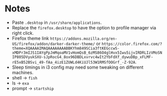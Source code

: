 # Notes
- Paste `.desktop` in `/usr/share/applications`.
- Replace the `firefox.desktop` to have the option to profile manager via right click.
- Firefox theme link `https://addons.mozilla.org/en-US/firefox/addon/darker-darker-theme/` or `https://color.firefox.com/?theme=XQAAAAIMAQAAAAAAAABBKYhm849SCia3ftKEGccwS-xMDPr3mIJS1IAYgPpJmMqoaMV1vHomQsB_6zMS86O4glHvx5Iwu5ijvIRDRLIzVMoSNIP805DVyukSXU-sJpRocG4_8ox96DBDLxvrvc4wIt2YbFdXf_dywuDBp_xFLMF-rE5xB52BSvi_49-fAa_4izE1ZUWLd4KiUJl53W1RMSfOOGrf_-Z-92A`.
- Sleep timings in i3 config may need some tweaking on different machines.
- shell -> `fish`
- ls -> `exa`
- prompt -> `startship`
